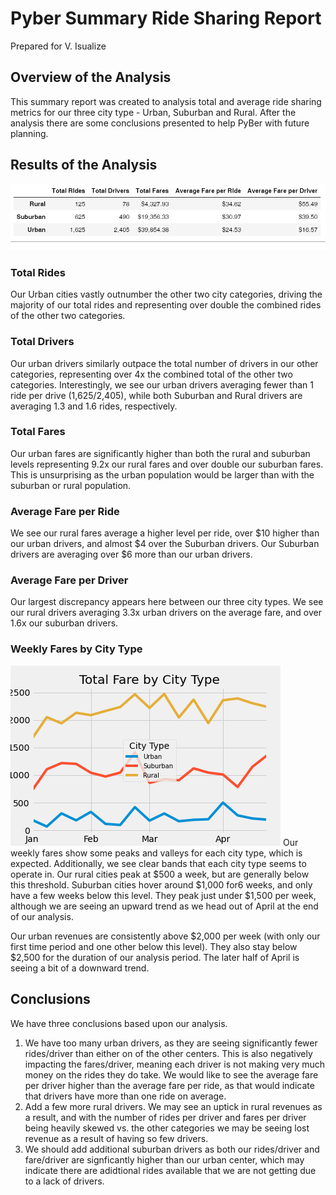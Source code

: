 # Pyber Summary Ride Sharing Report
Prepared for V. Isualize

## Overview of the Analysis
This summary report was created to analysis total and average ride sharing metrics for our three city type - Urban, Suburban and Rural. After the analysis there are some conclusions presented to help PyBer with future planning.

## Results of the Analysis
![Summary PyBer Data Table](https://github.com/Tavender22/PyBer_Analysis/blob/master/Analysis/PyBer%20Analysis.png)

### Total Rides
Our Urban cities vastly outnumber the other two city categories, driving the majority of our total rides and representing over double the combined rides of the other two categories.

### Total Drivers
Our urban drivers similarly outpace the total number of drivers in our other categories, representing over 4x the combined total of the other two categories. Interestingly, we see our urban drivers averaging fewer than 1 ride per drive (1,625/2,405), while both Suburban and Rural drivers are averaging 1.3 and 1.6 rides, respectively.

### Total Fares
Our urban fares are significantly higher than both the rural and suburban levels representing 9.2x our rural fares and over double our suburban fares. This is unsurprising as the urban population would be larger than with the suburban or rural population.

### Average Fare per Ride
We see our rural fares average a higher level per ride, over $10 higher than our urban drivers, and almost $4 over the Suburban drivers. Our Suburban drivers are averaging over $6 more than our urban drivers.

### Average Fare per Driver
Our largest discrepancy appears here between our three city types. We see our rural drivers averaging 3.3x urban drivers on the average fare, and over 1.6x our suburban drivers.

### Weekly Fares by City Type
![Weekly Fares by City Type](https://github.com/Tavender22/PyBer_Analysis/blob/master/Analysis/PyBer_fare_summary.png)
Our weekly fares show some peaks and valleys for each city type, which is expected. Additionally, we see clear bands that each city type seems to operate in. Our rural cities peak at $500 a week, but are generally below this threshold. Suburban cities hover around $1,000 for6 weeks, and only have a few weeks below this level. They peak just under $1,500 per week, although we are seeing an upward trend as we head out of April at the end of our analysis.

Our urban revenues are consistently above $2,000 per week (with only our first time period and one other below this level). They also stay below $2,500 for the duration of our analysis period. The later half of April is seeing a bit of a downward trend.

## Conclusions
We have three conclusions based upon our analysis.
1) We have too many urban drivers, as they are seeing significantly fewer rides/driver than either on of the other centers. This is also negatively impacting the fares/driver, meaning each driver is not making very much money on the rides they do take. We would like to see the average fare per driver higher than the average fare per ride, as that would indicate that drivers have more than one ride on average.
2) Add a few more rural drivers. We may see an uptick in rural revenues as a result, and with the number of rides per driver and fares per driver being heavily skewed vs. the other categories we may be seeing lost revenue as a result of having so few drivers.
3) We should add additional suburban drivers as both our rides/driver and fare/driver are signficantly higher than our urban center, which may indicate there are adidtional rides available that we are not getting due to a lack of drivers.





